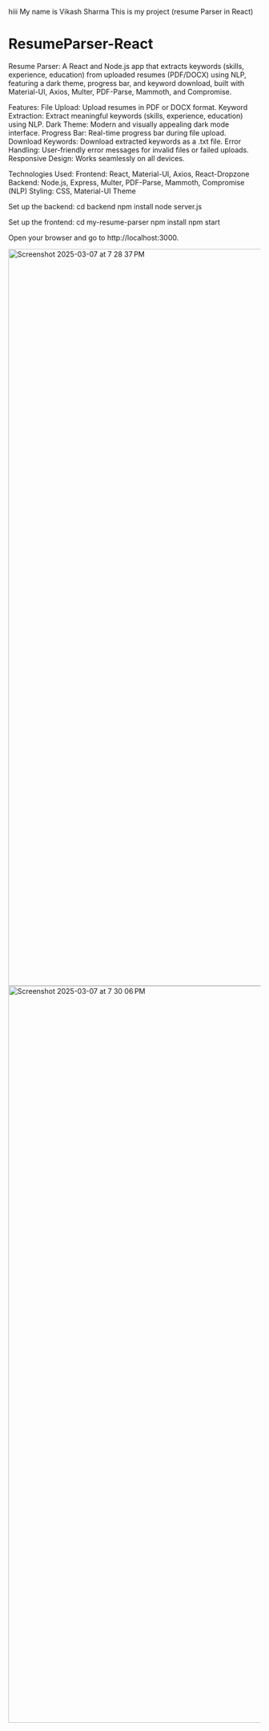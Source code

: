 hiii
My name is Vikash Sharma 
This is my project (resume Parser in React)


# ResumeParser-React
Resume Parser: A React and Node.js app that extracts keywords (skills, experience, education) from uploaded resumes (PDF/DOCX) using NLP, featuring a dark theme, progress bar, and keyword download, built with Material-UI, Axios, Multer, PDF-Parse, Mammoth, and Compromise.


Features:
File Upload: Upload resumes in PDF or DOCX format.
Keyword Extraction: Extract meaningful keywords (skills, experience, education) using NLP.
Dark Theme: Modern and visually appealing dark mode interface.
Progress Bar: Real-time progress bar during file upload.
Download Keywords: Download extracted keywords as a .txt file.
Error Handling: User-friendly error messages for invalid files or failed uploads.
Responsive Design: Works seamlessly on all devices.


Technologies Used:
Frontend: React, Material-UI, Axios, React-Dropzone
Backend: Node.js, Express, Multer, PDF-Parse, Mammoth, Compromise (NLP)
Styling: CSS, Material-UI Theme

Set up the backend:
cd backend
npm install
node server.js

Set up the frontend:
cd my-resume-parser
npm install
npm start


Open your browser and go to http://localhost:3000.

<img width="1470" alt="Screenshot 2025-03-07 at 7 28 37 PM" src="https://github.com/user-attachments/assets/64a9536e-9336-4e0d-ac97-4f23813c90f0" />
<img width="1470" alt="Screenshot 2025-03-07 at 7 30 06 PM" src="https://github.com/user-attachments/assets/cc04054a-cc1f-4396-a27a-e3df71f2b924" />







